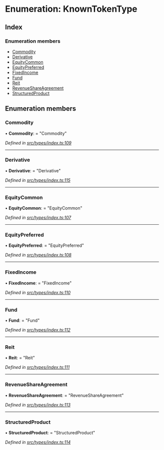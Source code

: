 # Enumeration: KnownTokenType

## Index

### Enumeration members

* [Commodity](_src_types_index_.knowntokentype.md#commodity)
* [Derivative](_src_types_index_.knowntokentype.md#derivative)
* [EquityCommon](_src_types_index_.knowntokentype.md#equitycommon)
* [EquityPreferred](_src_types_index_.knowntokentype.md#equitypreferred)
* [FixedIncome](_src_types_index_.knowntokentype.md#fixedincome)
* [Fund](_src_types_index_.knowntokentype.md#fund)
* [Reit](_src_types_index_.knowntokentype.md#reit)
* [RevenueShareAgreement](_src_types_index_.knowntokentype.md#revenueshareagreement)
* [StructuredProduct](_src_types_index_.knowntokentype.md#structuredproduct)

## Enumeration members

###  Commodity

• **Commodity**: = "Commodity"

*Defined in [src/types/index.ts:109](https://github.com/PolymathNetwork/polymesh-sdk/blob/2aa4a44/src/types/index.ts#L109)*

___

###  Derivative

• **Derivative**: = "Derivative"

*Defined in [src/types/index.ts:115](https://github.com/PolymathNetwork/polymesh-sdk/blob/2aa4a44/src/types/index.ts#L115)*

___

###  EquityCommon

• **EquityCommon**: = "EquityCommon"

*Defined in [src/types/index.ts:107](https://github.com/PolymathNetwork/polymesh-sdk/blob/2aa4a44/src/types/index.ts#L107)*

___

###  EquityPreferred

• **EquityPreferred**: = "EquityPreferred"

*Defined in [src/types/index.ts:108](https://github.com/PolymathNetwork/polymesh-sdk/blob/2aa4a44/src/types/index.ts#L108)*

___

###  FixedIncome

• **FixedIncome**: = "FixedIncome"

*Defined in [src/types/index.ts:110](https://github.com/PolymathNetwork/polymesh-sdk/blob/2aa4a44/src/types/index.ts#L110)*

___

###  Fund

• **Fund**: = "Fund"

*Defined in [src/types/index.ts:112](https://github.com/PolymathNetwork/polymesh-sdk/blob/2aa4a44/src/types/index.ts#L112)*

___

###  Reit

• **Reit**: = "Reit"

*Defined in [src/types/index.ts:111](https://github.com/PolymathNetwork/polymesh-sdk/blob/2aa4a44/src/types/index.ts#L111)*

___

###  RevenueShareAgreement

• **RevenueShareAgreement**: = "RevenueShareAgreement"

*Defined in [src/types/index.ts:113](https://github.com/PolymathNetwork/polymesh-sdk/blob/2aa4a44/src/types/index.ts#L113)*

___

###  StructuredProduct

• **StructuredProduct**: = "StructuredProduct"

*Defined in [src/types/index.ts:114](https://github.com/PolymathNetwork/polymesh-sdk/blob/2aa4a44/src/types/index.ts#L114)*
